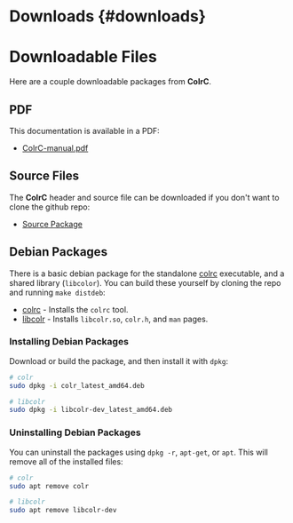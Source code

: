 # Downloads {#downloads}

# Downloadable Files

Here are a couple downloadable packages from **ColrC**.

## PDF
This documentation is available in a PDF:
- [ColrC-manual.pdf](https://welbornprod.com/colrc/ColrC-manual.pdf)

## Source Files
The **ColrC** header and source file can be downloaded if you don't want to
clone the github repo:
- [Source Package](https://welbornprod.com/colrc/dist/colrc-latest.tar.gz)

## Debian Packages
There is a basic debian package for the standalone [colrc](https://welbornprod.com/colrc/tool.html)
executable, and a shared library (`libcolor`). You can build these yourself
by cloning the repo and running `make distdeb`:
- [colrc](https://welbornprod.com/colrc/dist/colr_latest_amd64.deb) - Installs the `colrc` tool.
- [libcolr](https://welbornprod.com/colrc/dist/libcolr-dev_latest_amd64.deb) - Installs `libcolr.so`, `colr.h`, and `man` pages.

### Installing Debian Packages
Download or build the package, and then install it with `dpkg`:
```bash
# colr
sudo dpkg -i colr_latest_amd64.deb

# libcolr
sudo dpkg -i libcolr-dev_latest_amd64.deb
```

### Uninstalling Debian Packages
You can uninstall the packages using `dpkg -r`, `apt-get`, or `apt`.
This will remove all of the installed files:
```bash
# colr
sudo apt remove colr

# libcolr
sudo apt remove libcolr-dev
```

